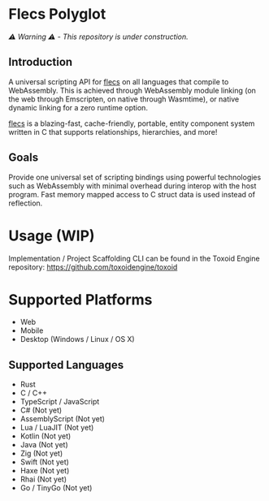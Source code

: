 # Flecs Polyglot
*⚠️ Warning ⚠️ - This repository is under construction.*

## Introduction
A universal scripting API for [flecs](https://github.com/SanderMertens/flecs) on all languages that compile to WebAssembly. This is achieved through WebAssembly module linking (on the web through Emscripten, on native through Wasmtime), or native dynamic linking for a zero runtime option.

[flecs](https://github.com/SanderMertens/flecs) is a blazing-fast, cache-friendly, portable, entity component system written in C that supports relationships, hierarchies, and more! 

## Goals
Provide one universal set of scripting bindings using powerful technologies such as WebAssembly with minimal overhead during interop with the host program. Fast memory mapped access to C struct data is used instead of reflection. 

# Usage (WIP)
Implementation / Project Scaffolding CLI can be found in the Toxoid Engine repository: https://github.com/toxoidengine/toxoid

# Supported Platforms
- Web
- Mobile
- Desktop (Windows / Linux / OS X)

## Supported Languages
- Rust
- C / C++
- TypeScript / JavaScript
- C# (Not yet)
- AssemblyScript (Not yet)
- Lua / LuaJIT (Not yet)
- Kotlin (Not yet)
- Java (Not yet)
- Zig (Not yet)
- Swift (Not yet)
- Haxe (Not yet)
- Rhai (Not yet)
- Go / TinyGo (Not yet)